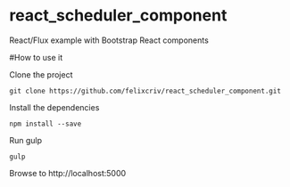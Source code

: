 # react_scheduler_component
React/Flux example with Bootstrap React components

#How to use it

Clone the project
```
git clone https://github.com/felixcriv/react_scheduler_component.git
```
Install the dependencies
```
npm install --save
```

Run gulp
```
gulp
```

Browse to http://localhost:5000
